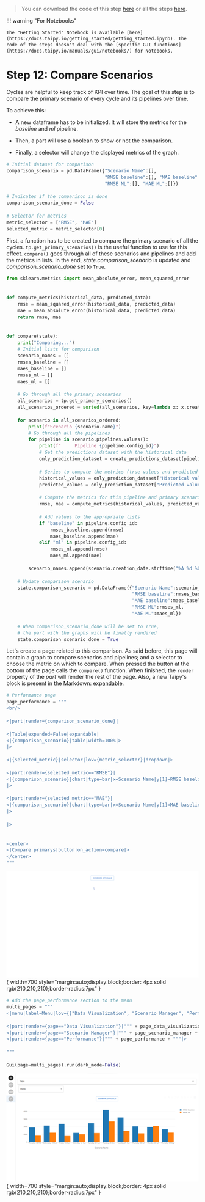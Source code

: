 > You can download the code of this step [here](../src/step_12.py) or all the steps [here](https://github.com/Avaiga/taipy-getting-started/tree/develop/src).

!!! warning "For Notebooks"

    The "Getting Started" Notebook is available [here](https://docs.taipy.io/getting_started/getting_started.ipynb). The code of the steps doesn't deal with the [specific GUI functions](https://docs.taipy.io/manuals/gui/notebooks/) for Notebooks.

# Step 12: Compare Scenarios

Cycles are helpful to keep track of KPI over time. The goal of this step is to compare the primary scenario of every 
cycle and its pipelines over time.

To achieve this:

- A new dataframe has to be initialized. It will store the metrics for the *baseline* and *ml* pipeline. 

- Then, a part will use a boolean to show or not the comparison.

- Finally, a selector will change the displayed metrics of the graph.

```python
# Initial dataset for comparison
comparison_scenario = pd.DataFrame({"Scenario Name":[],
                                    "RMSE baseline":[], "MAE baseline":[],
                                    "RMSE ML":[], "MAE ML":[]})

# Indicates if the comparison is done
comparison_scenario_done = False

# Selector for metrics
metric_selector = ["RMSE", "MAE"]
selected_metric = metric_selector[0]
```

First, a function has to be created to compare the primary scenario of all the cycles. 
`tp.get_primary_scenarios()` is the useful function to use for this effect. `compare()` goes through all of these 
scenarios and pipelines and add the metrics in lists. In the end, *state.comparison_scenario* is updated and 
*comparison_scenario_done* set to `True`.

```python
from sklearn.metrics import mean_absolute_error, mean_squared_error


def compute_metrics(historical_data, predicted_data):
    rmse = mean_squared_error(historical_data, predicted_data)
    mae = mean_absolute_error(historical_data, predicted_data)
    return rmse, mae


def compare(state):
    print("Comparing...")
    # Initial lists for comparison
    scenario_names = []
    rmses_baseline = []
    maes_baseline = []
    rmses_ml = []
    maes_ml = []
    
    # Go through all the primary scenarios
    all_scenarios = tp.get_primary_scenarios()
    all_scenarios_ordered = sorted(all_scenarios, key=lambda x: x.creation_date.timestamp())
    
    for scenario in all_scenarios_ordered:
        print(f"Scenario {scenario.name}")
        # Go through all the pipelines
        for pipeline in scenario.pipelines.values():
            print(f"     Pipeline {pipeline.config_id}")
            # Get the predictions dataset with the historical data
            only_prediction_dataset = create_predictions_dataset(pipeline)[-pipeline.n_predictions.read():]
            
            # Series to compute the metrics (true values and predicted values)
            historical_values = only_prediction_dataset["Historical values"]
            predicted_values = only_prediction_dataset["Predicted values"]
            
            # Compute the metrics for this pipeline and primary scenario
            rmse, mae = compute_metrics(historical_values, predicted_values)
            
            # Add values to the appropriate lists
            if "baseline" in pipeline.config_id:
                rmses_baseline.append(rmse)
                maes_baseline.append(mae)
            elif "ml" in pipeline.config_id:
                rmses_ml.append(rmse)
                maes_ml.append(mae)

        scenario_names.append(scenario.creation_date.strftime("%A %d %b"))
        
    # Update comparison_scenario
    state.comparison_scenario = pd.DataFrame({"Scenario Name":scenario_names,
                                              "RMSE baseline":rmses_baseline,
                                              "MAE baseline":maes_baseline,
                                              "RMSE ML":rmses_ml,
                                              "MAE ML":maes_ml})
    
    # When comparison_scenario_done will be set to True,
    # the part with the graphs will be finally rendered
    state.comparison_scenario_done = True
```

Let's create a page related to this comparison. As said before, this page will contain a graph to compare scenarios 
and pipelines; and a selector to choose the metric on which to compare. When pressed the button at the bottom of the 
page calls the `compare()` function. When finished, the `render` property of the *part* will render the rest of the 
page. Also, a new Taipy's block is present in the Markdown: 
[expandable](https://docs.taipy.io/manuals/gui/viselements/expandable/).

```python
# Performance page
page_performance = """
<br/>

<|part|render={comparison_scenario_done}|

<|Table|expanded=False|expandable|
<|{comparison_scenario}|table|width=100%|>
|>

<|{selected_metric}|selector|lov={metric_selector}|dropdown|>

<|part|render={selected_metric=="RMSE"}|
<|{comparison_scenario}|chart|type=bar|x=Scenario Name|y[1]=RMSE baseline|y[2]=RMSE ML|height=100%|width=100%|>
|>

<|part|render={selected_metric=="MAE"}|
<|{comparison_scenario}|chart|type=bar|x=Scenario Name|y[1]=MAE baseline|y[2]=MAE ML|height=100%|width=100%|>
|>

|>


<center>
<|Compare primarys|button|on_action=compare|>
</center>
"""
```

![Page Performance](page_performance.gif){ width=700 style="margin:auto;display:block;border: 4px solid rgb(210,210,210);border-radius:7px" }

```python
# Add the page_performance section to the menu   
multi_pages = """
<|menu|label=Menu|lov={["Data Visualization", "Scenario Manager", "Performance"]}|on_action=menu_fct|>

<|part|render={page=="Data Visualization"}|""" + page_data_visualization + """|>
<|part|render={page=="Scenario Manager"}|""" + page_scenario_manager + """|>
<|part|render={page=="Performance"}|""" + page_performance + """|>

"""

Gui(page=multi_pages).run(dark_mode=False) 
```

![Compare Scenarios](result.png){ width=700 style="margin:auto;display:block;border: 4px solid rgb(210,210,210);border-radius:7px" }

